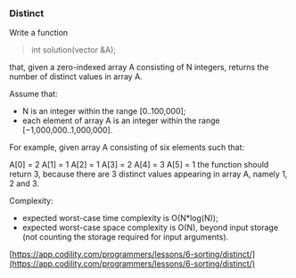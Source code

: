### Distinct

Write a function

> int solution(vector<int> &A);

that, given a zero-indexed array A consisting of N integers, returns the number of distinct values in array A.

Assume that:

- N is an integer within the range [0..100,000];
- each element of array A is an integer within the range [−1,000,000..1,000,000].

For example, given array A consisting of six elements such that:

 A[0] = 2    A[1] = 1    A[2] = 1
 A[3] = 2    A[4] = 3    A[5] = 1
the function should return 3, because there are 3 distinct values appearing in array A, namely 1, 2 and 3.

Complexity:

- expected worst-case time complexity is O(N*log(N));
- expected worst-case space complexity is O(N), beyond input storage (not counting the storage required for input arguments).

[https://app.codility.com/programmers/lessons/6-sorting/distinct/](https://app.codility.com/programmers/lessons/6-sorting/distinct/)